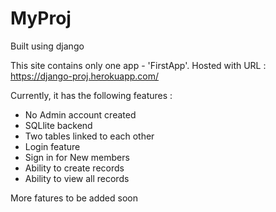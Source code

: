 # MyProj
Built using django

This site contains only one app - 'FirstApp'. Hosted with URL : https://django-proj.herokuapp.com/

Currently, it has the following features :
* No Admin account created
* SQLlite backend
* Two tables linked to each other
* Login feature
* Sign in for New members
* Ability to create records
* Ability to view all records

More fatures to be added soon
